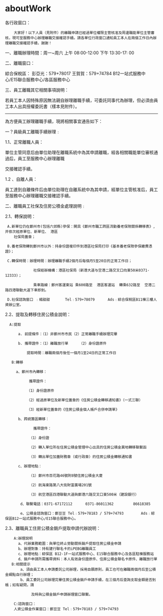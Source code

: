# aboutWork
各行政窗口：

        大家好！以下人員（見附件）的離職申請已經過單位權限主管核准及周邊職能單位主管審核，現可至服務中心辦理離職交接確認手續。請各單位行政窗口通知員工本人在兩個工作日內辦理離職交接確認手續，謝謝！

一、離職辦理時間：周一~周六                上午   08:00-12:00    下午   13:30-17: 00

二、離職窗口：

綜合保稅區：   彭亞光：579+78017  王賀賀：579+74784       B12一站式服務中心/E15聯合服務中心/各區服務中心

三、員工離職其它相關事項說明：

 若員工本人因特殊原因無法親自辦理離職手續，可委託同事代為辦理，但必須由員工本人出具授權委託書（樣本見附件）。

-----------------------------------------------------------------------------------------------------------------------

為方便員工辦理離職手續，現將相關事宜通告如下：

一？員級員工離職手續辦理﹕             

1.1、正常離職人員：

 單位主管同意后由單位助理在離職系統中為其申請離職，經各相關職能單位審核通過后，員工至服務中心辦理離職

  交接確認手續。                                  

1.2 、自離人員：

  員工達到自離條件后由單位助理在自離系統中為其申請，經單位主管核准后，員工至服務中心辦理離職交接確認手續。


二、離職員工社保及住房公積金處理說明﹕

 2.1、轉保說明：

     A.新單位仍在鄭州市(包括六郊縣)參保：開具《鄭州市職工跨區流動養老保險關係轉移表》,并依次經原單位、新單位、 港區
        社保局蓋章； 

     B.養老保險轉到鄭州市以外：持身份證複印件到港區社保局打印《基本養老保險參保繳費憑證》；

     C.轉保時間：辦理時間：辦理離職手續2個月后每個月5至20日的正常工作日；

                 社保經辦機構：港區社保局（新港大道与空港二路交叉口向東50米0371-12333)；

                 乘車路線：鄭州客運東站 乘600路至  港區客運站  轉乘632路至  空港二路四港聯動大道下車即到。

     D.社保諮詢窗口 ﹕楊甜甜       Tel﹕579+78079      Ads﹕綜合保稅區B11棟三樓人資辦公室。

2.2、提取及轉移住房公積金說明：

      A:提取

          a. 前提條件：（1）非鄭州市市民（2）正常離職手續辦理完畢

          b. 攜帶證件：（1）離職放行單     （2）身份證原件

              提取時間：離職兩個月後任一個月1至24日的正常工作日

       B:轉移

         a、鄭州市內轉移：

               攜帶證件：

              （1）身份證原件

              （2）經過原單位及新單位蓋章的《住房公積金轉移通知書》（一式三聯）

              （3）經新單位蓋章的《住房公積金個人帳戶合併申請單》

          b、跨統籌區轉移：

                 攜帶證件：

               （1）身份證

               （2）轉入單位所在住房公積金管理中心出具的住房公積金異地轉移聯繫函

               （3）轉出單位加蓋財務章（或行政章）的住房公積金轉移通知書

          c、辦理地點：

               （1）鄭州市百花路46號附8號住房公積金大廈

               （2）航海東路第八大街財富廣場201號

               （3）航空港區四港聯動大道與鄭港六路交叉口東500米（建設銀行）

           d、聯繫電話：0371-67172112      0371-86011362         86618385

           e、公積金諮詢窗口：鄭豆豆 Tel﹕579+78183 / 579+74793        Ads﹕綜保區B12一站式服務中心/E15聯合服務中心。

2.3、離職員工住房公積金銷戶提取申請代辦說明：

        A:辦理說明
          a、代辦業務範圍：與單位終止勞動關係銷戶提取住房公積金申請
          b、辦理對象：持有建行聯名卡的iPEBG離職員工
          c、辦理地點：綜保區 B12-1F一站式服務中心、E15聯合服務中心及各區駐棟服務站
          d、銷戶申請所需攜帶資料：本人有效身份證原件、住房公積金聯名卡原件、離職放行單
       B:相關提示
           a、須由員工本人申請委託公司辦理，採用自願原則，員工也可在離職兩個月后至公積金綱點自行辦理；
           b、員工委託公司辦理完畢住房公積金銷戶申請手續，在三個月后查詢支取金額是否到帳；如有疑問，請

                及時與公積金銷戶申請辦理窗口聯繫。

        C:諮詢窗口：
        人資公積金作業窗口：鄭豆豆 Tel﹕579+78183 / 579+74793
